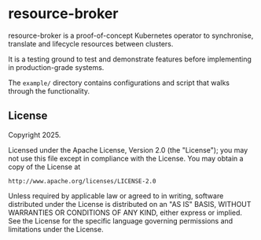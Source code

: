 # resource-broker

resource-broker is a proof-of-concept Kubernetes operator to
synchronise, translate and lifecycle resources between clusters.

It is a testing ground to test and demonstrate features before
implementing in production-grade systems.

The `example/` directory contains configurations and script that walks
through the functionality.

## License

Copyright 2025.

Licensed under the Apache License, Version 2.0 (the "License");
you may not use this file except in compliance with the License.
You may obtain a copy of the License at

    http://www.apache.org/licenses/LICENSE-2.0

Unless required by applicable law or agreed to in writing, software
distributed under the License is distributed on an "AS IS" BASIS,
WITHOUT WARRANTIES OR CONDITIONS OF ANY KIND, either express or implied.
See the License for the specific language governing permissions and
limitations under the License.
